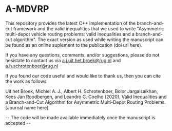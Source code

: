 # A-MDVRP
This repository provides the latest C++ implementation of the branch-and-cut framework and the valid inequalities that we used to write "Asymmetric multi-depot vehicle routing problems: valid inequalities and a branch-and-cut algorithm".
The exact version as used while writing the manuscript can be found as an online suplement to the publication (doi url here). 

If you have any questions, comments, and/or suggestions, please do not hesistate to contact us via a.j.uit.het.broek@rug.nl and a.h.schrotenboer@rug.nl

If you found our code useful and would like to thank us, then you can cite the work as follows

  Uit het Broek, Michiel A. J., Albert H. Schrotenboer, Bolor Jargalsaikhan, Kees Jan Roodbergen, and Leandro C. Coelho (2020). Valid Inequalities and a Branch-and-Cut Algorithm for Asymmetric Multi-Depot Routing Problems. [Journal name here].

--  The code will be made available immediately once the manuscript is accepted --
